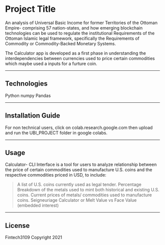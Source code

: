 # Project Title

An analysis of Universal Basic Income for former Territories of the Ottoman Empire- comprising 57 nation-states, and how emerging blockchain technologies can be used to regulate the institutional Requirements of the Ottoman Islamic legal framework, specifically the Requirements of Commodity or Commodity-Backed Monetary Systems.

The Calculator app is developed as a first phase in understanding the interdependencies between currencies used to price certain commodities which maybe used a inputs for a furture  coin. 

---

## Technologies

Python
numpy
Pandas

---

## Installation Guide

For non technical users, click on colab.research.google.com then upload and run the UBI_PROJECT folder in google colabs. 



---

## Usage

Calculator- CLI Interface is a tool for users to analyze relationship between the price of certain commodities used to manufacture U.S. coins and the respective commodities priced in USD, to include:

> A list of U.S. coins currently used as legal tender.
> Percentage Breakdown of the metals used to mint both historical and existing U.S. coins.
> Current prices of metals/ commodities used to manufacture coins. 
> Seigneuriage Calculator or Melt Value vs Face Value (embedded interest) 


---

## License

Fintech3109 Copyright 2021
